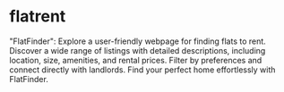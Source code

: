 # flatrent
"FlatFinder": Explore a user-friendly webpage for finding flats to rent. Discover a wide range of listings with detailed descriptions, including location, size, amenities, and rental prices. Filter by preferences and connect directly with landlords. Find your perfect home effortlessly with FlatFinder.
